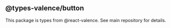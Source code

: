 ## @types-valence/button

This package is types from @react-valence. See main repository for details.
